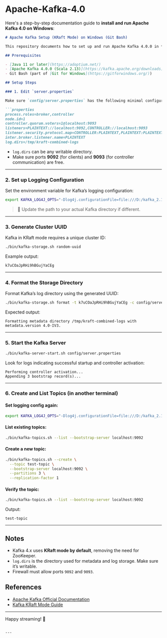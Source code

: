 # Apache-Kafka-4.0
Here's a step-by-step documentation guide to **install and run Apache Kafka 4.0 on Windows**:

````markdown
# Apache Kafka Setup (KRaft Mode) on Windows (Git Bash)

This repository documents how to set up and run Apache Kafka 4.0.0 in **KRaft mode** (without ZooKeeper) on Windows using Git Bash.

## Prerequisites

- [Java 11 or later](https://adoptium.net/)
- [Apache Kafka 4.0.0 (Scala 2.13)](https://kafka.apache.org/downloads)
- Git Bash (part of [Git for Windows](https://gitforwindows.org/))

## Setup Steps

### 1. Edit `server.properties`

Make sure `config/server.properties` has the following minimal configuration for **KRaft mode**:

```properties
process.roles=broker,controller
node.id=1
controller.quorum.voters=1@localhost:9093
listeners=PLAINTEXT://localhost:9092,CONTROLLER://localhost:9093
listener.security.protocol.map=CONTROLLER:PLAINTEXT,PLAINTEXT:PLAINTEXT
inter.broker.listener.name=PLAINTEXT
log.dirs=/tmp/kraft-combined-logs
````

* `log.dirs` can be any writable directory.
* Make sure ports **9092** (for clients) and **9093** (for controller communication) are free.

---

### 2. Set up Logging Configuration

Set the environment variable for Kafka’s logging configuration:

```bash
export KAFKA_LOG4J_OPTS="-Dlog4j.configurationFile=file:///D:/kafka_2.13-4.0.0/config/tools-log4j2.yaml"
```

> 📝 Update the path to your actual Kafka directory if different.

---

### 3. Generate Cluster UUID

Kafka in KRaft mode requires a unique cluster ID:

```bash
./bin/kafka-storage.sh random-uuid
```

Example output:

```
k7uCOaJpRHi9hBGujYaCEg
```

---

### 4. Format the Storage Directory

Format Kafka’s log directory using the generated UUID:

```bash
./bin/kafka-storage.sh format -t k7uCOaJpRHi9hBGujYaCEg -c config/server.properties
```

Expected output:

```
Formatting metadata directory /tmp/kraft-combined-logs with metadata.version 4.0-IV3.
```

---

### 5. Start the Kafka Server

```bash
./bin/kafka-server-start.sh config/server.properties
```

Look for logs indicating successful startup and controller activation:

```
Performing controller activation...
Appending 3 bootstrap record(s)...
```

---

### 6. Create and List Topics (in another terminal)

#### Set logging config again:

```bash
export KAFKA_LOG4J_OPTS="-Dlog4j.configurationFile=file:///D:/kafka_2.13-4.0.0/config/tools-log4j2.yaml"
```

#### List existing topics:

```bash
./bin/kafka-topics.sh --list --bootstrap-server localhost:9092
```

#### Create a new topic:

```bash
./bin/kafka-topics.sh --create \
  --topic test-topic \
  --bootstrap-server localhost:9092 \
  --partitions 3 \
  --replication-factor 1
```

#### Verify the topic:

```bash
./bin/kafka-topics.sh --list --bootstrap-server localhost:9092
```

Output:

```
test-topic
```

---

## Notes

* Kafka 4.x uses **KRaft mode by default**, removing the need for ZooKeeper.
* `log.dirs` is the directory used for metadata and log storage. Make sure it’s writable.
* Firewall must allow ports `9092` and `9093`.

## References

* [Apache Kafka Official Documentation](https://kafka.apache.org/documentation/)
* [Kafka KRaft Mode Guide](https://kafka.apache.org/documentation/#kraft)

---

Happy streaming! 🚀

```

---

```
